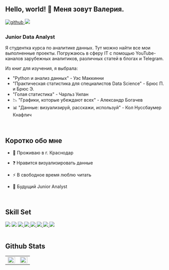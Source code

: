 ## Hello, world! 👋 Меня зовут Валерия.  

<a href="https://github.com/ValerieAgadzhanova" target="_blank">
<img src=https://img.shields.io/badge/github-%2324292e.svg?&style=for-the-badge&logo=github&logoColor=white alt=github style="margin-bottom: 5px;" />
</a>
<a href="https://t.me/ValerieAg" target="_blank">
<img src="https://img.shields.io/badge/Telegram-26A5E4?style=for-the-badge&logo=Telegram&logoColor=white style="margin-bottom: 5px;"/>   
</a>


### Junior Data Analyst 
Я студентка курса по аналитике данных. Тут можно найти все мои выполненные проекты. Погружаюсь в сферу IT с помощью YouTube-каналов зарубежных аналитиков, различных статей в блогах и Telegram.

Из книг для изучения, я выбрала:
- "Python и анализ данных" - Уэс Маккинни
- "Практическая статистика для специалистов Data Science" -  Брюс П. и Брюс Э.
- "Голая статистика" - Чарльз Уилан
- 📉 "Графики, которые убеждают всех" - Александр Богачев 
- 📊 "Данные: визуализируй, расскажи, используй" - Кол Нуссбаумер Кнафлич  
  

<br/>  


## Коротко обо мне 

- 🌱 Проживаю в г. Краснодар  
  

- ❓ Нравится визуализировать данные  
  

- ⚡ В свободное время люблю читать  
  

- 💭 Будущий Junior Analyst  

                                                
<br/>  


## Skill Set  
<div align="left">
<a href="https://www.python.org" target="_blank"><img src="https://img.shields.io/badge/Python-3776AB?style=for-the-badge&logo=Python&logoColor=white"/></a>
<a href="https://www.postgresql.org" target="_blank"><img src="https://img.shields.io/badge/PostgreSQL-4169E1?style=for-the-badge&logo=PostgreSQL&logoColor=white"/></a>
<a href="https://jupyter.org" target="_blank"><img src="https://img.shields.io/badge/Jupyter-F37626?style=for-the-badge&logo=Jupyter&logoColor=white"/>
</a>
<a href="https://pandas.pydata.org" target="_blank"><img src="https://img.shields.io/badge/Pandas-150458?style=for-the-badge&logo=pandas&logoColor=white"/>
</a>
<a href="https://numpy.org/" target="_blank"><img src="https://img.shields.io/badge/NumPy-013243?style=for-the-badge&logo=NumPy&logoColor=white"/>
</a>                                                                                                                                              
<a href="https://scipy.org/" target="_blank"><img src="https://img.shields.io/badge/SciPy-8CAAE6?style=for-the-badge&logo=SciPy&logoColor=white"/>
</a>
<a href=# target="_blank"><img src="https://img.shields.io/badge/Seaborn-047DA3?style=for-the-badge&logo=Codeforces&logoColor=white"/>
</a>
<a href="https://plotly.com/python" target="_blank"><img src="https://img.shields.io/badge/Plotly-3F4F75?style=for-the-badge&logo=Plotly&logoColor=white"/>
</a>                                    
</div>  

<br/>  


## Github Stats  
<table><tr><td valign="top" width="50%">

<img src="https://github-readme-stats.vercel.app/api?username=ValerieAgadzhanova&show_icons=true&count_private=true&hide_border=true" align="left" style="width: 100%" />

</td><td valign="top" width="50%">

<img src="https://github-readme-stats.vercel.app/api/top-langs/?username=ValerieAgadzhanova&hide_border=true&layout=compact" align="left" style="width: 100%" />

</td></tr></table>  
